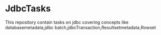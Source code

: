 # JdbcTasks
This repository contain tasks on jdbc covering concepts like databasemetadata,jdbc batch,jdbcTransaction,Resultsetmetadata,Rowset
